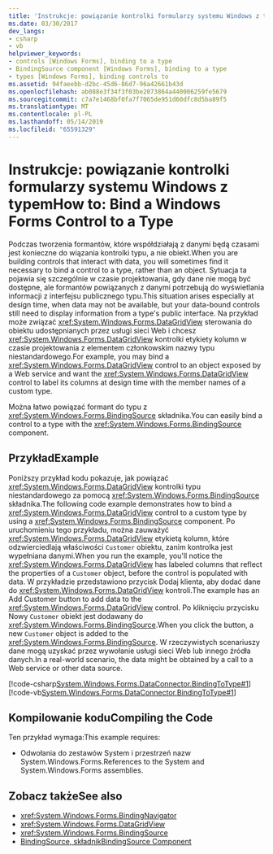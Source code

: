 ```yaml
---
title: 'Instrukcje: powiązanie kontrolki formularzy systemu Windows z typem'
ms.date: 03/30/2017
dev_langs:
- csharp
- vb
helpviewer_keywords:
- controls [Windows Forms], binding to a type
- BindingSource component [Windows Forms], binding to a type
- types [Windows Forms], binding controls to
ms.assetid: 94faeebb-d2bc-45d6-86d7-96a42661b43d
ms.openlocfilehash: ab088e3f34f3f03be2073864a440006259fe5679
ms.sourcegitcommit: c7a7e1468bf0fa7f7065de951d60dfc8d5ba89f5
ms.translationtype: MT
ms.contentlocale: pl-PL
ms.lasthandoff: 05/14/2019
ms.locfileid: "65591329"
---
```

# <a name="how-to-bind-a-windows-forms-control-to-a-type"></a><span data-ttu-id="18cfc-102">Instrukcje: powiązanie kontrolki formularzy systemu Windows z typem</span><span class="sxs-lookup"><span data-stu-id="18cfc-102">How to: Bind a Windows Forms Control to a Type</span></span>
<span data-ttu-id="18cfc-103">Podczas tworzenia formantów, które współdziałają z danymi będą czasami jest konieczne do wiązania kontrolki typu, a nie obiekt.</span><span class="sxs-lookup"><span data-stu-id="18cfc-103">When you are building controls that interact with data, you will sometimes find it necessary to bind a control to a type, rather than an object.</span></span> <span data-ttu-id="18cfc-104">Sytuacja ta pojawia się szczególnie w czasie projektowania, gdy dane nie mogą być dostępne, ale formantów powiązanych z danymi potrzebują do wyświetlania informacji z interfejsu publicznego typu.</span><span class="sxs-lookup"><span data-stu-id="18cfc-104">This situation arises especially at design time, when data may not be available, but your data-bound controls still need to display information from a type's public interface.</span></span> <span data-ttu-id="18cfc-105">Na przykład może związać <xref:System.Windows.Forms.DataGridView> sterowania do obiektu udostępnianych przez usługi sieci Web i chcesz <xref:System.Windows.Forms.DataGridView> kontrolki etykiety kolumn w czasie projektowania z elementem członkowskim nazwy typu niestandardowego.</span><span class="sxs-lookup"><span data-stu-id="18cfc-105">For example, you may bind a <xref:System.Windows.Forms.DataGridView> control to an object exposed by a Web service and want the <xref:System.Windows.Forms.DataGridView> control to label its columns at design time with the member names of a custom type.</span></span>  
  
 <span data-ttu-id="18cfc-106">Można łatwo powiązać formant do typu z <xref:System.Windows.Forms.BindingSource> składnika.</span><span class="sxs-lookup"><span data-stu-id="18cfc-106">You can easily bind a control to a type with the <xref:System.Windows.Forms.BindingSource> component.</span></span>  
  
## <a name="example"></a><span data-ttu-id="18cfc-107">Przykład</span><span class="sxs-lookup"><span data-stu-id="18cfc-107">Example</span></span>  
 <span data-ttu-id="18cfc-108">Poniższy przykład kodu pokazuje, jak powiązać <xref:System.Windows.Forms.DataGridView> kontrolki typu niestandardowego za pomocą <xref:System.Windows.Forms.BindingSource> składnika.</span><span class="sxs-lookup"><span data-stu-id="18cfc-108">The following code example demonstrates how to bind a <xref:System.Windows.Forms.DataGridView> control to a custom type by using a <xref:System.Windows.Forms.BindingSource> component.</span></span> <span data-ttu-id="18cfc-109">Po uruchomieniu tego przykładu, można zauważyć <xref:System.Windows.Forms.DataGridView> etykietą kolumn, które odzwierciedlają właściwości `Customer` obiektu, zanim kontrolka jest wypełniana danymi.</span><span class="sxs-lookup"><span data-stu-id="18cfc-109">When you run the example, you'll notice the <xref:System.Windows.Forms.DataGridView> has labeled columns that reflect the properties of a `Customer` object, before the control is populated with data.</span></span> <span data-ttu-id="18cfc-110">W przykładzie przedstawiono przycisk Dodaj klienta, aby dodać dane do <xref:System.Windows.Forms.DataGridView> kontroli.</span><span class="sxs-lookup"><span data-stu-id="18cfc-110">The example has an Add Customer button to add data to the <xref:System.Windows.Forms.DataGridView> control.</span></span> <span data-ttu-id="18cfc-111">Po kliknięciu przycisku Nowy `Customer` obiekt jest dodawany do <xref:System.Windows.Forms.BindingSource>.</span><span class="sxs-lookup"><span data-stu-id="18cfc-111">When you click the button, a new `Customer` object is added to the <xref:System.Windows.Forms.BindingSource>.</span></span> <span data-ttu-id="18cfc-112">W rzeczywistych scenariuszy dane mogą uzyskać przez wywołanie usługi sieci Web lub innego źródła danych.</span><span class="sxs-lookup"><span data-stu-id="18cfc-112">In a real-world scenario, the data might be obtained by a call to a Web service or other data source.</span></span>  
  
 [!code-csharp[System.Windows.Forms.DataConnector.BindingToType#1](~/samples/snippets/csharp/VS_Snippets_Winforms/System.Windows.Forms.DataConnector.BindingToType/CS/form1.cs#1)]
 [!code-vb[System.Windows.Forms.DataConnector.BindingToType#1](~/samples/snippets/visualbasic/VS_Snippets_Winforms/System.Windows.Forms.DataConnector.BindingToType/VB/form1.vb#1)]  
  
## <a name="compiling-the-code"></a><span data-ttu-id="18cfc-113">Kompilowanie kodu</span><span class="sxs-lookup"><span data-stu-id="18cfc-113">Compiling the Code</span></span>  
 <span data-ttu-id="18cfc-114">Ten przykład wymaga:</span><span class="sxs-lookup"><span data-stu-id="18cfc-114">This example requires:</span></span>  
  
- <span data-ttu-id="18cfc-115">Odwołania do zestawów System i przestrzeń nazw System.Windows.Forms.</span><span class="sxs-lookup"><span data-stu-id="18cfc-115">References to the System and System.Windows.Forms assemblies.</span></span>  
  
## <a name="see-also"></a><span data-ttu-id="18cfc-116">Zobacz także</span><span class="sxs-lookup"><span data-stu-id="18cfc-116">See also</span></span>

- <xref:System.Windows.Forms.BindingNavigator>
- <xref:System.Windows.Forms.DataGridView>
- <xref:System.Windows.Forms.BindingSource>
- [<span data-ttu-id="18cfc-117">BindingSource, składnik</span><span class="sxs-lookup"><span data-stu-id="18cfc-117">BindingSource Component</span></span>](bindingsource-component.md)
